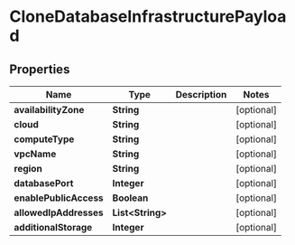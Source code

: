 

# CloneDatabaseInfrastructurePayload


## Properties

Name | Type | Description | Notes
------------ | ------------- | ------------- | -------------
**availabilityZone** | **String** |  |  [optional]
**cloud** | **String** |  |  [optional]
**computeType** | **String** |  |  [optional]
**vpcName** | **String** |  |  [optional]
**region** | **String** |  |  [optional]
**databasePort** | **Integer** |  |  [optional]
**enablePublicAccess** | **Boolean** |  |  [optional]
**allowedIpAddresses** | **List&lt;String&gt;** |  |  [optional]
**additionalStorage** | **Integer** |  |  [optional]



